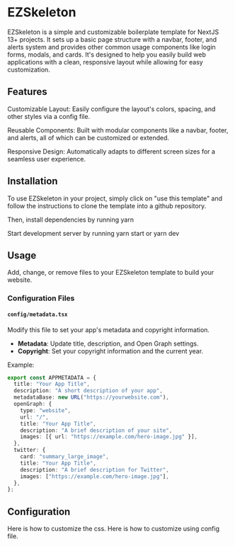 # EZSkeleton

EZSkeleton is a simple and customizable boilerplate template for NextJS 13+ projects. It sets up a basic page structure with a navbar, footer, and alerts system and provides other common usage components like login forms, modals, and cards. It's designed to help you easily build web applications with a clean, responsive layout while allowing for easy customization.

## Features

Customizable Layout: Easily configure the layout's colors, spacing, and other styles via a config file.

Reusable Components: Built with modular components like a navbar, footer, and alerts, all of which can be customized or extended.

Responsive Design: Automatically adapts to different screen sizes for a seamless user experience.

## Installation

To use EZSkeleton in your project, simply click on "use this template" and follow the instructions to clone the template into a github repository.

Then, install dependencies by running yarn

Start development server by running yarn start or yarn dev

## Usage

Add, change, or remove files to your EZSkeleton template to build your website.

### Configuration Files

#### `config/metadata.tsx`

Modify this file to set your app's metadata and copyright information.

- **Metadata**: Update title, description, and Open Graph settings.
- **Copyright**: Set your copyright information and the current year.

Example:

```ts
export const APPMETADATA = {
  title: "Your App Title",
  description: "A short description of your app",
  metadataBase: new URL("https://yourwebsite.com"),
  openGraph: {
    type: "website",
    url: "/",
    title: "Your App Title",
    description: "A brief description of your site",
    images: [{ url: "https://example.com/hero-image.jpg" }],
  },
  twitter: {
    card: "summary_large_image",
    title: "Your App Title",
    description: "A brief description for Twitter",
    images: ["https://example.com/hero-image.jpg"],
  },
};
```

## Configuration

Here is how to customize the css. Here is how to customize using config file.
